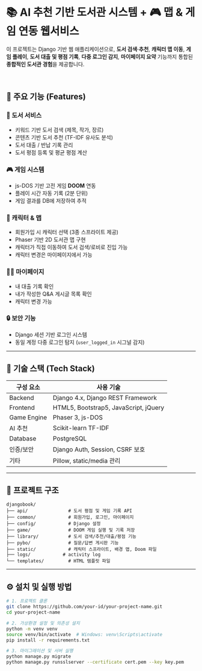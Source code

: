 # 📚 AI 추천 기반 도서관 시스템 + 🎮 맵 & 게임 연동 웹서비스

이 프로젝트는 Django 기반 웹 애플리케이션으로, **도서 검색·추천**, **캐릭터 맵 이동**, **게임 플레이**, **도서 대출 및 평점 기록**, **다중 로그인 감지**, **마이페이지 요약** 기능까지 통합된 **종합적인 도서관 경험**을 제공합니다.

<br/>

## 🚀 주요 기능 (Features)

### 📖 도서 서비스
- 키워드 기반 도서 검색 (제목, 작가, 장르)
- 콘텐츠 기반 도서 추천 (TF-IDF 유사도 분석)
- 도서 대출 / 반납 기록 관리
- 도서 평점 등록 및 평균 평점 계산

### 🎮 게임 시스템
- js-DOS 기반 고전 게임 **DOOM** 연동
- 플레이 시간 자동 기록 (2분 단위)
- 게임 결과를 DB에 저장하여 추적

### 🧍 캐릭터 & 맵
- 회원가입 시 캐릭터 선택 (3종 스프라이트 제공)
- Phaser 기반 2D 도서관 맵 구현
- 캐릭터가 직접 이동하여 도서 검색/로비로 진입 가능
- 캐릭터 변경은 마이페이지에서 가능

### 🧑‍💻 마이페이지
- 내 대출 기록 확인
- 내가 작성한 Q&A 게시글 목록 확인
- 캐릭터 변경 가능

### 🔒 보안 기능
- Django 세션 기반 로그인 시스템
- 동일 계정 다중 로그인 탐지 (`user_logged_in` 시그널 감지)

---

## 🧱 기술 스택 (Tech Stack)

| 구성 요소 | 사용 기술 |
|----------|-----------|
| Backend | Django 4.x, Django REST Framework |
| Frontend | HTML5, Bootstrap5, JavaScript, jQuery |
| Game Engine | Phaser 3, js-DOS |
| AI 추천 | Scikit-learn TF-IDF |
| Database | PostgreSQL |
| 인증/보안 | Django Auth, Session, CSRF 보호 |
| 기타 | Pillow, static/media 관리 |

---

## 📂 프로젝트 구조

```
djangobook/
├── api/               # 도서 평점 및 게임 기록 API
├── common/            # 회원가입, 로그인, 마이페이지
├── config/            # Django 설정
├── game/              # DOOM 게임 실행 및 기록 저장
├── library/           # 도서 검색/추천/대출/평점 기능
├── pybo/              # 질문/답변 게시판 기능
├── static/            # 캐릭터 스프라이트, 배경 맵, Doom 파일
├── logs/            # activity log
└── templates/         # HTML 템플릿 파일
```

---

## ⚙️ 설치 및 실행 방법

```bash
# 1. 프로젝트 클론
git clone https://github.com/your-id/your-project-name.git
cd your-project-name

# 2. 가상환경 설정 및 의존성 설치
python -m venv venv
source venv/bin/activate  # Windows: venv\Scripts\activate
pip install -r requirements.txt

# 3. 마이그레이션 및 서버 실행
python manage.py migrate
python manage.py runsslserver --certificate cert.pem --key key.pem

```
